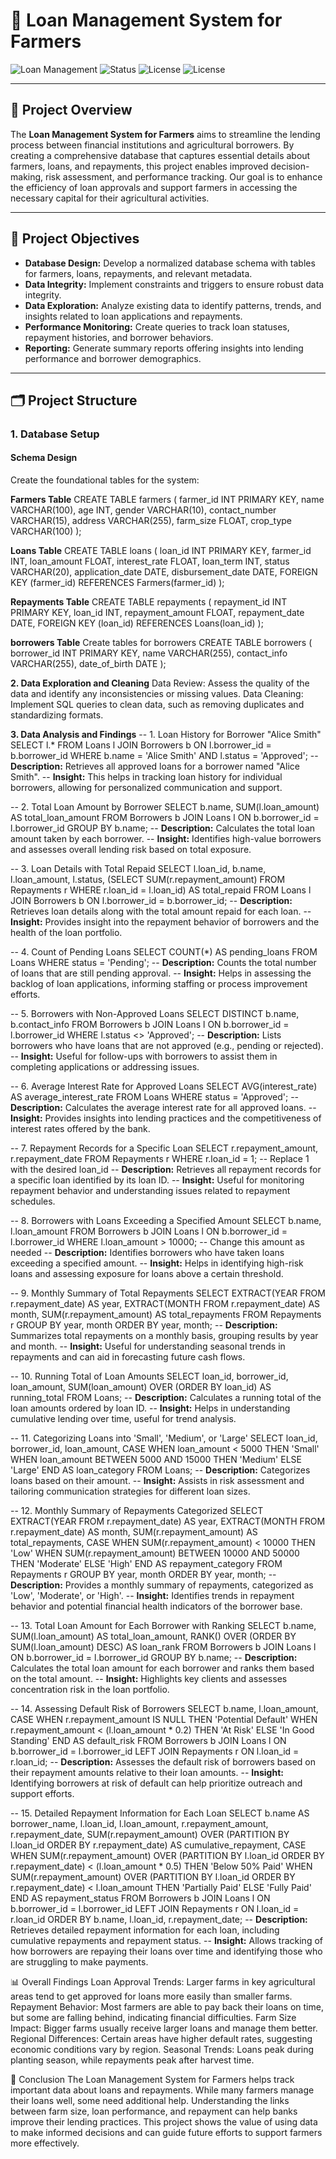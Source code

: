 # 🌾 Loan Management System for Farmers

![Loan Management](https://img.shields.io/badge/Project-LoanManagement-orange) ![Status](https://img.shields.io/badge/Status-Active-brightgreen) ![License](https://img.shields.io/badge/License-MIT-blue)
![License](https://img.shields.io/badge/license-MIT-green)


---

## 📖 Project Overview

The **Loan Management System for Farmers** aims to streamline the lending process between financial institutions and agricultural borrowers. By creating a comprehensive database that captures essential details about farmers, loans, and repayments, this project enables improved decision-making, risk assessment, and performance tracking. Our goal is to enhance the efficiency of loan approvals and support farmers in accessing the necessary capital for their agricultural activities.

---

## 🎯 Project Objectives

- **Database Design:** Develop a normalized database schema with tables for farmers, loans, repayments, and relevant metadata.
- **Data Integrity:** Implement constraints and triggers to ensure robust data integrity.
- **Data Exploration:** Analyze existing data to identify patterns, trends, and insights related to loan applications and repayments.
- **Performance Monitoring:** Create queries to track loan statuses, repayment histories, and borrower behaviors.
- **Reporting:** Generate summary reports offering insights into lending performance and borrower demographics.

---

## 🗂️ Project Structure

### 1. Database Setup

#### Schema Design
Create the foundational tables for the system:

**Farmers Table**
CREATE TABLE farmers (
    farmer_id INT PRIMARY KEY,
    name VARCHAR(100),
    age INT,
    gender VARCHAR(10),
    contact_number VARCHAR(15),
    address VARCHAR(255),
    farm_size FLOAT,
    crop_type VARCHAR(100)
);


**Loans Table**
CREATE TABLE loans (
    loan_id INT PRIMARY KEY,
    farmer_id INT,
    loan_amount FLOAT,
    interest_rate FLOAT,
    loan_term INT,
    status VARCHAR(20),
    application_date DATE,
    disbursement_date DATE,
    FOREIGN KEY (farmer_id) REFERENCES Farmers(farmer_id)
);

**Repayments Table**
CREATE TABLE repayments (
    repayment_id INT PRIMARY KEY,
    loan_id INT,
    repayment_amount FLOAT,
    repayment_date DATE,
    FOREIGN KEY (loan_id) REFERENCES Loans(loan_id)
);

**borrowers Table**
Create tables for borrowers
CREATE TABLE borrowers (
    borrower_id INT PRIMARY KEY,
    name VARCHAR(255),
    contact_info VARCHAR(255),
    date_of_birth DATE
);

**2. Data Exploration and Cleaning**
Data Review: Assess the quality of the data and identify any inconsistencies or missing values.
Data Cleaning: Implement SQL queries to clean data, such as removing duplicates and standardizing formats.

**3. Data Analysis and Findings**
-- 1. Loan History for Borrower "Alice Smith"
SELECT l.*
FROM Loans l
JOIN Borrowers b ON l.borrower_id = b.borrower_id
WHERE b.name = 'Alice Smith' AND l.status = 'Approved';
-- **Description:** Retrieves all approved loans for a borrower named "Alice Smith".
-- **Insight:** This helps in tracking loan history for individual borrowers, allowing for personalized communication and support.

-- 2. Total Loan Amount by Borrower
SELECT b.name, SUM(l.loan_amount) AS total_loan_amount
FROM Borrowers b
JOIN Loans l ON b.borrower_id = l.borrower_id
GROUP BY b.name;
-- **Description:** Calculates the total loan amount taken by each borrower.
-- **Insight:** Identifies high-value borrowers and assesses overall lending risk based on total exposure.

-- 3. Loan Details with Total Repaid
SELECT l.loan_id, b.name, l.loan_amount, l.status, 
       (SELECT SUM(r.repayment_amount) FROM Repayments r WHERE r.loan_id = l.loan_id) AS total_repaid
FROM Loans l
JOIN Borrowers b ON l.borrower_id = b.borrower_id;
-- **Description:** Retrieves loan details along with the total amount repaid for each loan.
-- **Insight:** Provides insight into the repayment behavior of borrowers and the health of the loan portfolio.

-- 4. Count of Pending Loans
SELECT COUNT(*) AS pending_loans
FROM Loans
WHERE status = 'Pending';
-- **Description:** Counts the total number of loans that are still pending approval.
-- **Insight:** Helps in assessing the backlog of loan applications, informing staffing or process improvement efforts.

-- 5. Borrowers with Non-Approved Loans
SELECT DISTINCT b.name, b.contact_info
FROM Borrowers b
JOIN Loans l ON b.borrower_id = l.borrower_id
WHERE l.status <> 'Approved';
-- **Description:** Lists borrowers who have loans that are not approved (e.g., pending or rejected).
-- **Insight:** Useful for follow-ups with borrowers to assist them in completing applications or addressing issues.

-- 6. Average Interest Rate for Approved Loans
SELECT AVG(interest_rate) AS average_interest_rate
FROM Loans
WHERE status = 'Approved';
-- **Description:** Calculates the average interest rate for all approved loans.
-- **Insight:** Provides insights into lending practices and the competitiveness of interest rates offered by the bank.

-- 7. Repayment Records for a Specific Loan
SELECT r.repayment_amount, r.repayment_date
FROM Repayments r
WHERE r.loan_id = 1;  -- Replace 1 with the desired loan_id
-- **Description:** Retrieves all repayment records for a specific loan identified by its loan ID.
-- **Insight:** Useful for monitoring repayment behavior and understanding issues related to repayment schedules.

-- 8. Borrowers with Loans Exceeding a Specified Amount
SELECT b.name, l.loan_amount
FROM Borrowers b
JOIN Loans l ON b.borrower_id = l.borrower_id
WHERE l.loan_amount > 10000;  -- Change this amount as needed
-- **Description:** Identifies borrowers who have taken loans exceeding a specified amount.
-- **Insight:** Helps in identifying high-risk loans and assessing exposure for loans above a certain threshold.

-- 9. Monthly Summary of Total Repayments
SELECT EXTRACT(YEAR FROM r.repayment_date) AS year,
       EXTRACT(MONTH FROM r.repayment_date) AS month,
       SUM(r.repayment_amount) AS total_repayments
FROM Repayments r
GROUP BY year, month
ORDER BY year, month;
-- **Description:** Summarizes total repayments on a monthly basis, grouping results by year and month.
-- **Insight:** Useful for understanding seasonal trends in repayments and can aid in forecasting future cash flows.

-- 10. Running Total of Loan Amounts
SELECT loan_id, borrower_id, loan_amount, 
       SUM(loan_amount) OVER (ORDER BY loan_id) AS running_total
FROM Loans;
-- **Description:** Calculates a running total of the loan amounts ordered by loan ID.
-- **Insight:** Helps in understanding cumulative lending over time, useful for trend analysis.

-- 11. Categorizing Loans into 'Small', 'Medium', or 'Large'
SELECT loan_id, borrower_id, loan_amount,
       CASE 
           WHEN loan_amount < 5000 THEN 'Small'
           WHEN loan_amount BETWEEN 5000 AND 15000 THEN 'Medium'
           ELSE 'Large'
       END AS loan_category
FROM Loans;
-- **Description:** Categorizes loans based on their amount.
-- **Insight:** Assists in risk assessment and tailoring communication strategies for different loan sizes.

-- 12. Monthly Summary of Repayments Categorized
SELECT EXTRACT(YEAR FROM r.repayment_date) AS year,
       EXTRACT(MONTH FROM r.repayment_date) AS month,
       SUM(r.repayment_amount) AS total_repayments,
       CASE 
           WHEN SUM(r.repayment_amount) < 10000 THEN 'Low'
           WHEN SUM(r.repayment_amount) BETWEEN 10000 AND 50000 THEN 'Moderate'
           ELSE 'High'
       END AS repayment_category
FROM Repayments r
GROUP BY year, month
ORDER BY year, month;
-- **Description:** Provides a monthly summary of repayments, categorized as 'Low', 'Moderate', or 'High'.
-- **Insight:** Identifies trends in repayment behavior and potential financial health indicators of the borrower base.

-- 13. Total Loan Amount for Each Borrower with Ranking
SELECT b.name, 
       SUM(l.loan_amount) AS total_loan_amount,
       RANK() OVER (ORDER BY SUM(l.loan_amount) DESC) AS loan_rank
FROM Borrowers b
JOIN Loans l ON b.borrower_id = l.borrower_id
GROUP BY b.name;
-- **Description:** Calculates the total loan amount for each borrower and ranks them based on the total amount.
-- **Insight:** Highlights key clients and assesses concentration risk in the loan portfolio.

-- 14. Assessing Default Risk of Borrowers
SELECT b.name, l.loan_amount,
       CASE 
           WHEN r.repayment_amount IS NULL THEN 'Potential Default'
           WHEN r.repayment_amount < (l.loan_amount * 0.2) THEN 'At Risk'
           ELSE 'In Good Standing'
       END AS default_risk
FROM Borrowers b
JOIN Loans l ON b.borrower_id = l.borrower_id
LEFT JOIN Repayments r ON l.loan_id = r.loan_id;
-- **Description:** Assesses the default risk of borrowers based on their repayment amounts relative to their loan amounts.
-- **Insight:** Identifying borrowers at risk of default can help prioritize outreach and support efforts.

-- 15. Detailed Repayment Information for Each Loan
SELECT 
    b.name AS borrower_name,
    l.loan_id,
    l.loan_amount,
    r.repayment_amount,
    r.repayment_date,
    SUM(r.repayment_amount) OVER (PARTITION BY l.loan_id ORDER BY r.repayment_date) AS cumulative_repayment,
    CASE 
        WHEN SUM(r.repayment_amount) OVER (PARTITION BY l.loan_id ORDER BY r.repayment_date) < (l.loan_amount * 0.5) THEN 'Below 50% Paid'
        WHEN SUM(r.repayment_amount) OVER (PARTITION BY l.loan_id ORDER BY r.repayment_date) < l.loan_amount THEN 'Partially Paid'
        ELSE 'Fully Paid'
    END AS repayment_status
FROM 
    Borrowers b
JOIN 
    Loans l ON b.borrower_id = l.borrower_id
LEFT JOIN 
    Repayments r ON l.loan_id = r.loan_id
ORDER BY 
    b.name, l.loan_id, r.repayment_date;
-- **Description:** Retrieves detailed repayment information for each loan, including cumulative repayments and repayment status.
-- **Insight:** Allows tracking of how borrowers are repaying their loans over time and identifying those who are struggling to make payments.


📊 Overall Findings
Loan Approval Trends: Larger farms in key agricultural areas tend to get approved for loans more easily than smaller farms.
Repayment Behavior: Most farmers are able to pay back their loans on time, but some are falling behind, indicating financial difficulties.
Farm Size Impact: Bigger farms usually receive larger loans and manage them better.
Regional Differences: Certain areas have higher default rates, suggesting economic conditions vary by region.
Seasonal Trends: Loans peak during planting season, while repayments peak after harvest time.

🚀 Conclusion
The Loan Management System for Farmers helps track important data about loans and repayments. While many farmers manage their loans well, some need additional help. Understanding the links between farm size, loan performance, and repayment can help banks improve their lending practices. This project shows the value of using data to make informed decisions and can guide future efforts to support farmers more effectively.
